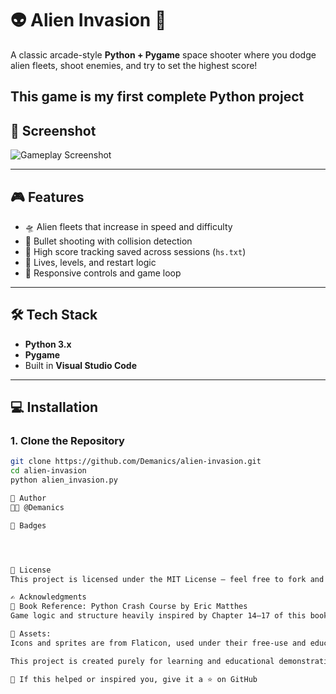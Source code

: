 # 👽 Alien Invasion 🚀

A classic arcade-style **Python + Pygame** space shooter where you dodge alien fleets, shoot enemies, and try to set the highest score!

This game is my **first complete Python project**
---

## 📸 Screenshot

![Gameplay Screenshot](assets/Pic.png)

---

## 🎮 Features

- 🛸 Alien fleets that increase in speed and difficulty  
- 🔫 Bullet shooting with collision detection  
- 🧠 High score tracking saved across sessions (`hs.txt`)  
- 🔄 Lives, levels, and restart logic  
- 🎯 Responsive controls and game loop  

---

## 🛠 Tech Stack

- **Python 3.x**  
- **Pygame**  
- Built in **Visual Studio Code**  

---

## 💻 Installation

### 1. Clone the Repository

```bash
git clone https://github.com/Demanics/alien-invasion.git
cd alien-invasion
python alien_invasion.py

👤 Author
🧑‍💻 @Demanics

🏅 Badges




📜 License
This project is licensed under the MIT License — feel free to fork and modify for personal or educational use.

✍️ Acknowledgments
📘 Book Reference: Python Crash Course by Eric Matthes
Game logic and structure heavily inspired by Chapter 14–17 of this book.

🎨 Assets:
Icons and sprites are from Flaticon, used under their free-use and educational attribution model.

This project is created purely for learning and educational demonstration.

🚀 If this helped or inspired you, give it a ⭐ on GitHub
